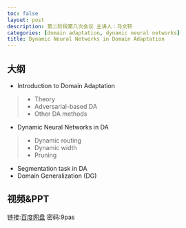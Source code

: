 ```yaml
---
toc: false
layout: post
description: 第二阶段第八次会议 主讲人：马文轩
categories: [domain adaptation, dynamic neural networks]
title: Dynamic Neural Networks in Domain Adaptation
---
```


## 大纲
* Introduction to Domain Adaptation
> * Theory
> * Adversarial-based DA
> * Other DA methods

* Dynamic Neural Networks in DA
> * Dynamic routing
> * Dynamic width
> * Pruning

*  Segmentation task in DA
*  Domain Generalization (DG)

## 视频&PPT
链接:[百度网盘](https://pan.baidu.com/s/1V1ktv1ngwqoG27tt9IHtmA)    密码:9pas

